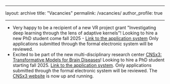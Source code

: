 
---
layout: archive
title: "Vacancies"
permalink: /vacancies/
author_profile: true

---
* Very happy to be a recipient of a new VR project grant "Investigating deep learning through the lens of adaptive kernels"! Looking to hire a new PhD student come fall 2025 - [Link to the application system](https://web103.reachmee.com/ext/I005/1035/job?site=7&lang=UK&validator=9b89bead79bb7258ad55c8d75228e5b7&job_id=p36059)
Only applications submitted through the formal electronic system will be reviewed.
* Excited to be part of the new multi-disciplinary research center [CNSx3: Transformative Models for Brain Diseases](https://strategiska.se/en/press-release/copy-of-the-brain-gets-sek-60-million/)! Looking to hire a PhD student starting fall 2025. [Link to the application system](https://web103.reachmee.com/ext/I005/1035/job?site=7&lang=UK&validator=9b89bead79bb7258ad55c8d75228e5b7&job_id=p36136). Only applications submitted through the formal electronic system will be reviewed. The [CNSx3 website](https://cnsx3.se/) is now up and running. 
